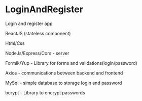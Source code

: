 # LoginAndRegister
Login and register app

ReactJS (stateless component)

Html/Css

NodeJs/Express/Cors - server 

Formik/Yup - Library for forms and validations(login/password)

Axios - communications between backend and frontend

MySql - simple database to storage login and password

bcrypt - Library to encrypt passwords
